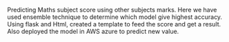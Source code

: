 Predicting Maths subject score using other subjects marks.
Here we have used ensemble technique to determine which model give highest accuracy.
Using flask and Html, created a template to feed the score and get a result.
Also deployed the model in AWS azure to predict new value.

